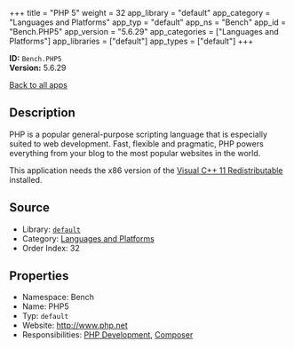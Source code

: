 ﻿+++
title = "PHP 5"
weight = 32
app_library = "default"
app_category = "Languages and Platforms"
app_typ = "default"
app_ns = "Bench"
app_id = "Bench.PHP5"
app_version = "5.6.29"
app_categories = ["Languages and Platforms"]
app_libraries = ["default"]
app_types = ["default"]
+++

**ID:** `Bench.PHP5`  
**Version:** 5.6.29  
<!--more-->

[Back to all apps](/apps/)

## Description
PHP is a popular general-purpose scripting language that is especially suited to web development.
Fast, flexible and pragmatic, PHP powers everything from your blog to the most popular websites in the world.

This application needs the x86 version of the [Visual C++ 11 Redistributable](https://www.microsoft.com/download/details.aspx?id=30679) installed.

## Source

* Library: [`default`](/app_libraries/default)
* Category: [Languages and Platforms](/app_categories/languages-and-platforms)
* Order Index: 32

## Properties

* Namespace: Bench
* Name: PHP5
* Typ: `default`
* Website: <http://www.php.net>
* Responsibilities: [PHP Development](/apps/Bench.Group.PHPDevelopment), [Composer](/apps/Bench.Composer)


